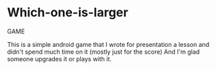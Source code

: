 # Which-one-is-larger
GAME

This is a simple android game that I wrote for presentation a lesson and didn't spend much time on it (mostly just for the score)
And I'm glad someone upgrades it or plays with it.

